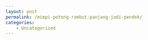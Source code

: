 ```yaml
---
layout: post
permalink: /mimpi-potong-rambut-panjang-jadi-pendek/
categories:
    - Uncategorized
---
```


